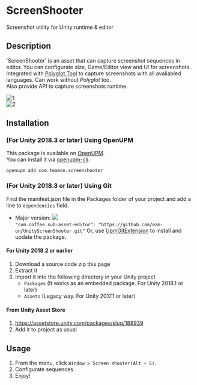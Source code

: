 # ScreenShooter
Screenshot utility for Unity runtime &amp; editor


## Description
'ScreenShooter' is an asset that can capture screenshot sequences in editor. You can configurate size, Game/Editor view and UI for screenshots.
Integrated with [Polyglot Tool](https://assetstore.unity.com/packages/tools/gui/polyglot-tool-131560?_ga=2.85337567.750031523.1612646196-741310434.1607024629) to capture screenshots with all avaliabled languages. Can work without *Polyglot* too.  
Also provide API to capture screenshots runtime  

![1](https://user-images.githubusercontent.com/30273693/107130626-19341380-68d8-11eb-9160-3cb5772e1725.png)  
![2](https://user-images.githubusercontent.com/30273693/107130628-1afdd700-68d8-11eb-9555-0f3c3955cdc8.png)


## Installation
### (For Unity 2018.3 or later) Using OpenUPM  
This package is available on [OpenUPM](https://openupm.com).  
You can install it via [openupm-cli](https://github.com/openupm/openupm-cli).  
```
openupm add com.teamon.screenshooter
```

### (For Unity 2018.3 or later) Using Git
Find the manifest.json file in the Packages folder of your project and add a line to `dependencies` field.
* Major version: ![](https://img.shields.io/github/v/release/mob-sakai/SubAssetEditor)  
`"com.coffee.sub-asset-editor": "https://github.com/eam-on/UnityScreenShooter.git"`
Or, use [UpmGitExtension](https://github.com/mob-sakai/UpmGitExtension) to install and update the package.

#### For Unity 2018.2 or earlier
1. Download a source code zip this page
2. Extract it
3. Import it into the following directory in your Unity project
   - `Packages` (It works as an embedded package. For Unity 2018.1 or later)
   - `Assets` (Legacy way. For Unity 2017.1 or later)
   
#### From Unity Asset Store
1. https://assetstore.unity.com/packages/slug/188939
2. Add it to project as usual


## Usage
1. From the menu, click `Window > Screen shooter(Alt + S)`.
2. Configurate sequences
3. Enjoy!
